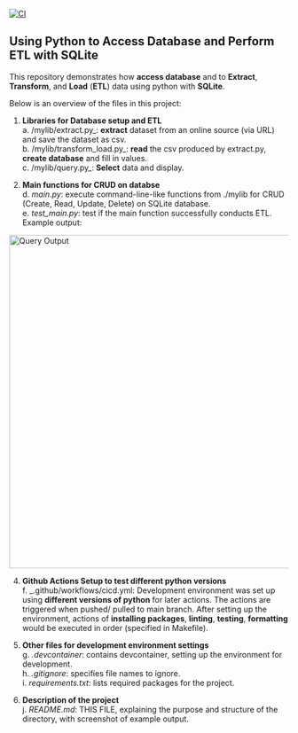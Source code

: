 [![CI](https://github.com/nogibjj/SQLite_YCLiu/actions/workflows/cicd.yml/badge.svg)](https://github.com/nogibjj/SQLite_YCLiu/actions/workflows/cicd.yml)
## Using Python to Access Database and Perform ETL with SQLite

This repository demonstrates how **access database** and to **Extract**, **Transform**, and **Load** (**ETL**) data using python with **SQLite**.

Below is an overview of the files in this project:

1. **Libraries for Database setup and ETL**
   <br>a. /mylib/extract.py_: **extract** dataset from an online source (via URL) and save the dataset as csv.
   <br>b. /mylib/transform_load.py_: **read** the csv produced by extract.py, **create database** and fill in values.
   <br>c. /mylib/query.py_: **Select** data and display.

2. **Main functions for CRUD on databse**
   <br>d. _main.py_: execute command-line-like functions from ./mylib for CRUD (Create, Read, Update, Delete) on SQLite database.
   <br>e. _test_main.py_: test if the main function successfully conducts ETL.
   <br>Example output:<br>
<img width="602" alt="Query Output" src="https://github.com/nogibjj/SQLite_YCLiu/assets/46064664/71fec719-c3d2-4e1e-a9ce-c8e2a6940480">

4. **Github Actions Setup to test different python versions**
  <br>f. _.github/workflows/cicd.yml: Development environment was set up using **different versions of python** for later actions. The actions are triggered when pushed/ pulled to main branch. After setting up the environment, actions of **installing packages**, **linting**, **testing**, **formatting** would be executed in order (specified in Makefile). 

5. **Other files for development environment settings**
  <br>g. _.devcontainer_: contains devcontainer, setting up the environment for development.
  <br>h. _.gitignore_: specifies file names to ignore.
  <br>i. _requirements.txt_: lists required packages for the project.

6. **Description of the project**
   <br>j. _README.md_: THIS FILE, explaining the purpose and structure of the directory, with screenshot of example output.


